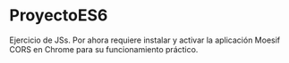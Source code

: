 # ProyectoES6
Ejercicio de JSs. 
Por ahora requiere instalar y activar la aplicación Moesif CORS en Chrome para su funcionamiento práctico. 
